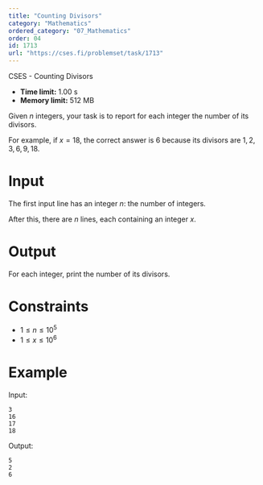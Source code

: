```yaml
---
title: "Counting Divisors"
category: "Mathematics"
ordered_category: "07_Mathematics"
order: 04
id: 1713
url: "https://cses.fi/problemset/task/1713"
---
```


CSES - Counting Divisors

  * **Time limit:** 1.00 s
  * **Memory limit:** 512 MB

Given $n$ integers, your task is to report for each integer the number of its
divisors.

For example, if $x=18$, the correct answer is $6$ because its divisors are
$1,2,3,6,9,18$.

# Input

The first input line has an integer $n$: the number of integers.

After this, there are $n$ lines, each containing an integer $x$.

# Output

For each integer, print the number of its divisors.

# Constraints

  * $1 \le n \le 10^5$
  * $1 \le x \le 10^6$

# Example

Input:

    
    
    3
    16
    17
    18
    

Output:

    
    
    5
    2
    6
    

